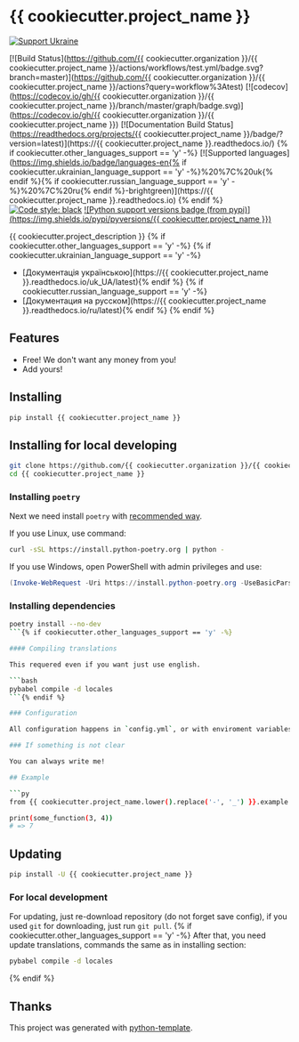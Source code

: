 # {{ cookiecutter.project_name }}

[![Support Ukraine](https://badgen.net/badge/support/UKRAINE/?color=0057B8&labelColor=FFD700)](https://www.gov.uk/government/news/ukraine-what-you-can-do-to-help)

[![Build Status](https://github.com/{{ cookiecutter.organization }}/{{ cookiecutter.project_name }}/actions/workflows/test.yml/badge.svg?branch=master)](https://github.com/{{ cookiecutter.organization }}/{{ cookiecutter.project_name }}/actions?query=workflow%3Atest)
[![codecov](https://codecov.io/gh/{{ cookiecutter.organization }}/{{ cookiecutter.project_name }}/branch/master/graph/badge.svg)](https://codecov.io/gh/{{ cookiecutter.organization }}/{{ cookiecutter.project_name }})
[![Documentation Build Status](https://readthedocs.org/projects/{{ cookiecutter.project_name }}/badge/?version=latest)](https://{{ cookiecutter.project_name }}.readthedocs.io/)
{% if cookiecutter.other_languages_support == 'y' -%}
[![Supported languages](https://img.shields.io/badge/languages-en{% if cookiecutter.ukrainian_language_support == 'y' -%}%20%7C%20uk{% endif %}{% if cookiecutter.russian_language_support == 'y' -%}%20%7C%20ru{% endif %}-brightgreen)](https://{{ cookiecutter.project_name }}.readthedocs.io)
{% endif %}[![Code style: black](https://img.shields.io/badge/code%20style-black-000000.svg)](https://github.com/psf/black)
[![Python support versions badge (from pypi)](https://img.shields.io/pypi/pyversions/{{ cookiecutter.project_name }})](https://www.python.org/downloads/)

{{ cookiecutter.project_description }}
{% if cookiecutter.other_languages_support == 'y' -%}
{% if cookiecutter.ukrainian_language_support == 'y' -%}
- [Документація українською](https://{{ cookiecutter.project_name }}.readthedocs.io/uk_UA/latest){% endif %}
{% if cookiecutter.russian_language_support == 'y' -%}
- [Документация на русском](https://{{ cookiecutter.project_name }}.readthedocs.io/ru/latest){% endif %}
{% endif %}
## Features

- Free! We don't want any money from you!
- Add yours!

## Installing

```bash
pip install {{ cookiecutter.project_name }}
```

## Installing for local developing

```bash
git clone https://github.com/{{ cookiecutter.organization }}/{{ cookiecutter.project_name }}.git
cd {{ cookiecutter.project_name }}
```

### Installing `poetry`

Next we need install `poetry` with [recommended way](https://python-poetry.org/docs/master/#installation).

If you use Linux, use command:

```bash
curl -sSL https://install.python-poetry.org | python -
```

If you use Windows, open PowerShell with admin privileges and use:

```powershell
(Invoke-WebRequest -Uri https://install.python-poetry.org -UseBasicParsing).Content | python -
```

### Installing dependencies

```bash
poetry install --no-dev
```{% if cookiecutter.other_languages_support == 'y' -%}

#### Compiling translations

This requered even if you want just use english.

```bash
pybabel compile -d locales
```{% endif %}

### Configuration

All configuration happens in `config.yml`, or with enviroment variables.

### If something is not clear

You can always write me!

## Example

```py
from {{ cookiecutter.project_name.lower().replace('-', '_') }}.example import some_function

print(some_function(3, 4))
# => 7
```

## Updating

```bash
pip install -U {{ cookiecutter.project_name }}
```

### For local development

For updating, just re-download repository (do not forget save config),
if you used `git` for downloading, just run `git pull`.
{% if cookiecutter.other_languages_support == 'y' -%}
After that, you need update translations, commands the same as in installing section:

```bash
pybabel compile -d locales
```
{% endif %}
## Thanks

This project was generated with [python-template](https://github.com/PerchunPak/python-template).
